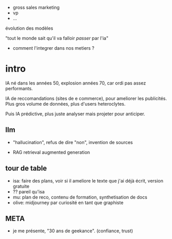 * gross sales marketing
* vp
* ...

évolution des modèles

"tout le monde sait qu'il va falloir *passer* par l'ia"
* comment l'integrer dans nos metiers ?

# intro
IA né dans les années 50, explosion années 70, car ordi pas assez performants. 

IA de reccomandations (sites de e commerce), pour ameliorer les publicités. Plus gros volume de données, plus d'users heteroclytes.

Puis IA prédictive, plus juste analyser mais projeter pour anticiper.

## llm
* "hallucination", refus de dire "non", invention de sources

* RAG retrieval augmented generation

## tour de table
* isa: faire des plans, voir si il ameliore le texte que j'ai déjà écrit, version gratuite
* ?? pareil qu'isa
* mu: plan de reco, contenu de formation, synthetisation de docs
* olive: midjourney par curiosité en tant que graphiste


## META
* je me présente, "30 ans de geekance". (confiance, trust)
